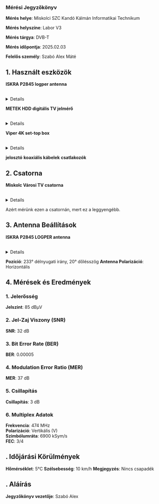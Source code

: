 ### Mérési Jegyzőkönyv

**Mérés helye**: Miskolci SZC Kandó Kálmán Informatikai Technikum 

**Mérés helyszíne**: Labor V3

**Mérés tárgya**: DVB-T

**Mérés időpontja**: 2025.02.03

**Felelős személy**: Szabó Alex Máté

## 1. Használt eszközök 

 **ISKRA P2845 logper antenna**
 
 <br> 
 <details> 
 <img src="https://github.com/SzAlex04/jegyzokonyv/blob/main/egyeb/ISKRA%20P2845%20UHF%20Antenna.png"/> 
 </details> 
 
 **METEK HDD digitális TV jelmérő**
 
 <br> 
 <details> 
 <img src="https://github.com/SzAlex04/jegyzokonyv/blob/main/egyeb/METEKHD.png"/> 
 </details> 
 
 **Viper 4K set-top box**
 
<br> 
 <details> 
 <img src="https://github.com/SzAlex04/jegyzokonyv/blob/main/egyeb/amiko_viper_4k_v30_1-550x550w.png"/> 
 </details> 
 
 **jelosztó**
 **koaxiális kábelek**
 **csatlakozók**

## 2. Csatorna

 **Miskolc Városi TV csatorna**
 
 <br> 
 <details> 
 <img src="https://github.com/SzAlex04/jegyzokonyv/blob/main/egyeb/sugfrekv.png"/> 
 </details> 

 Azért mérünk ezen a csatornán, mert ez a leggyengébb.
 
## 3. Antenna Beállítások

 **ISKRA P2845 LOGPER antenna**
 
 <br> 
 <details> 
 <img src="https://github.com/SzAlex04/jegyzokonyv/blob/main/egyeb/ISKRA%20P2845%20UHF%20Antenna.png"/> 
 </details> 
 
 **Pozíció**: 233° délnyugati irány, 20° dőlésszög
 **Antenna Polarizáció**: Horizontális

## 4. Mérések és Eredmények

### 1. **Jelerősség**  
 **Jelszint**: 85 dBμV

### 2. **Jel-Zaj Viszony (SNR)**  
 **SNR**: 32 dB

### 3. **Bit Error Rate (BER)**  
 **BER**: 0.00005

### 4. **Modulation Error Ratio (MER)**  
 **MER**: 37 dB

### 5. **Csillapítás**  
 **Csillapítás**: 3 dB

### 6. **Multiplex Adatok**  
 **Frekvencia**: 474 MHz  
 **Polarizáció**: Vertikális (V)  
 **Szimbólumráta**: 6900 kSym/s  
 **FEC**: 3/4

## . Időjárási Körülmények
 **Hőmérséklet**: 5°C
 **Szélsebesség**: 10 km/h
 **Megjegyzés**: Nincs csapadék

## . Aláírás
**Jegyzőkönyv vezetője**: Szabó Alex
